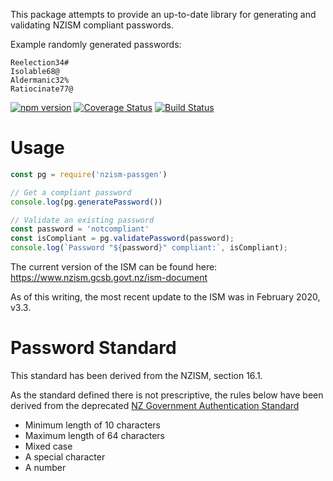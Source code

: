 This package attempts to provide an up-to-date library for generating and validating NZISM compliant passwords.

Example randomly generated passwords:

```
Reelection34#
Isolable68@
Aldermanic32%
Ratiocinate77@
```

[![npm version](https://badge.fury.io/js/nzism-passgen.svg)](https://www.npmjs.com/package/nzism-passgen)
[![Coverage Status](https://coveralls.io/repos/github/cam8001/nzism-passgen/badge.svg?branch=master)](https://coveralls.io/github/cam8001/nzism-passgen?branch=master)
[![Build Status](https://travis-ci.org/cam8001/nzism-passgen.svg?branch=master)](https://travis-ci.org/cam8001/nzism-passgen)

# Usage

```javascript
const pg = require('nzism-passgen')

// Get a compliant password
console.log(pg.generatePassword())

// Validate an existing password
const password = 'notcompliant'
const isCompliant = pg.validatePassword(password);
console.log(`Password "${password}" compliant:`, isCompliant);
```

The current version of the ISM can be found here: https://www.nzism.gcsb.govt.nz/ism-document

As of this writing, the most recent update to the ISM was in February 2020, v3.3.

# Password Standard

This standard has been derived from the NZISM, section 16.1.

As the standard defined there is not prescriptive, the rules below have been derived from the deprecated [NZ Government Authentication Standard](https://snapshot.ict.govt.nz/guidance-and-resources/standards-compliance/authentication-standards/password-standard/index.html)

- Minimum length of 10 characters
- Maximum length of 64 characters
- Mixed case
- A special character
- A number

